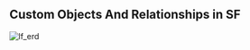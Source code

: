 ## Custom Objects And Relationships in SF


![lf_erd](https://cloud.githubusercontent.com/assets/11150362/25809020/ce4c411c-33d9-11e7-8b94-cd851fc81467.png)
